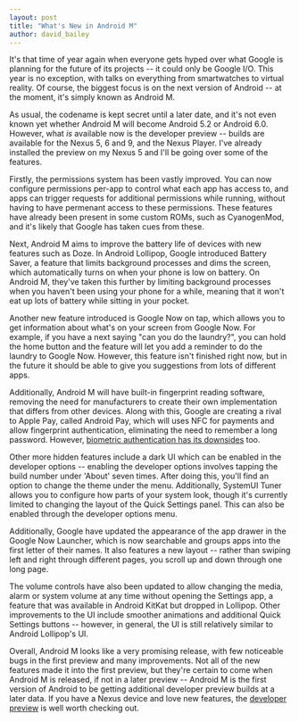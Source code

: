 ```yaml
---
layout: post
title: "What's New in Android M"
author: david_bailey
---
```


It's that time of year again when everyone gets hyped over what Google is planning for the future of its projects -- it could only be Google I/O. This year is no exception, with talks on everything from smartwatches to virtual reality. Of course, the biggest focus is on the next version of Android -- at the moment, it's simply known as Android M.

As usual, the codename is kept secret until a later date, and it's not even known yet whether Android M will become Android 5.2 or Android 6.0. However, what _is_ available now is the developer preview -- builds are available for the Nexus 5, 6 and 9, and the Nexus Player. I've already installed the preview on my Nexus 5 and I'll be going over some of the features.

Firstly, the permissions system has been vastly improved. You can now configure permissions per-app to control what each app has access to, and apps can trigger requests for additional permissions while running, without having to have permenant access to these permissions. These features have already been present in some custom ROMs, such as CyanogenMod, and it's likely that Google has taken cues from these.

Next, Android M aims to improve the battery life of devices with new features such as Doze. In Android Lollipop, Google introduced Battery Saver, a feature that limits background processes and dims the screen, which automatically turns on when your phone is low on battery. On Android M, they've taken this further by limiting background processes when you haven't been using your phone for a while, meaning that it won't eat up lots of battery while sitting in your pocket.

Another new feature introduced is Google Now on tap, which allows you to get information about what's on your screen from Google Now. For example, if you have a next saying "can you do the laundry?", you can hold the home button and the feature will let you add a reminder to do the laundry to Google Now. However, this feature isn't finished right now, but in the future it should be able to give you suggestions from lots of different apps.

Additionally, Android M will have built-in fingerprint reading software, removing the need for manufacturers to create their own implementation that differs from other devices. Along with this, Google are creating a rival to Apple Pay, called Android Pay, which will uses NFC for payments and allow fingerprint authentication, eliminating the need to remember a long password. However, [biometric authentication has its downsides](https://tech4david.github.io/posts/why-biometric-authentication-sucks.html) too.

Other more hidden features include a dark UI which can be enabled in the developer options -- enabling the developer options involves tapping the build number under 'About' seven times. After doing this, you'll find an option to change the theme under the menu. Additionally, SystemUI Tuner allows you to configure how parts of your system look, though it's currently limited to changing the layout of the Quick Settings panel. This can also be enabled through the developer options menu.

Additionally, Google have updated the appearance of the app drawer in the Google Now Launcher, which is now searchable and groups apps into the first letter of their names. It also features a new layout -- rather than swiping left and right through different pages, you scroll up and down through one long page.

The volume controls have also been updated to allow changing the media, alarm or system volume at any time without opening the Settings app, a feature that was available in Android KitKat but dropped in Lollipop. Other improvements to the UI include smoother animations and additional Quick Settings buttons -- however, in general, the UI is still relatively similar to Android Lollipop's UI.

Overall, Android M looks like a very promising release, with few noticeable bugs in the first preview and many improvements. Not all of the new features made it into the first preview, but they're certain to come when Android M is released, if not in a later preview -- Android M is the first version of Android to be getting additional developer preview builds at a later data. If you have a Nexus device and love new features, the [developer preview](http://developer.android.com/preview/index.html) is well worth checking out.
